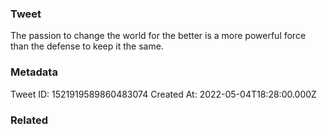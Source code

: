 ### Tweet
The passion to change the world for the better is a more powerful force than the defense to keep it the same.

### Metadata
Tweet ID: 1521919589860483074
Created At: 2022-05-04T18:28:00.000Z

### Related

